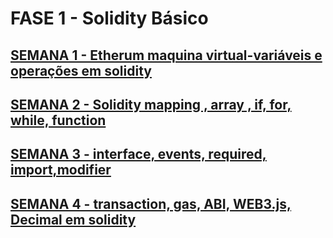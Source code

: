 
# FASE 1 -  Solidity Básico

## [SEMANA 1 -  Etherum maquina virtual-variáveis e operações em solidity](semana_1/roteiro.md)

## [SEMANA 2 - Solidity mapping , array , if, for, while,  function](semana_2/roteiro.md)

## [SEMANA 3 - interface,  events, required, import,modifier](semana_3/roteiro.md)

## [SEMANA 4 - transaction, gas, ABI, WEB3.js, Decimal em solidity](semana_4/roteiro.md)